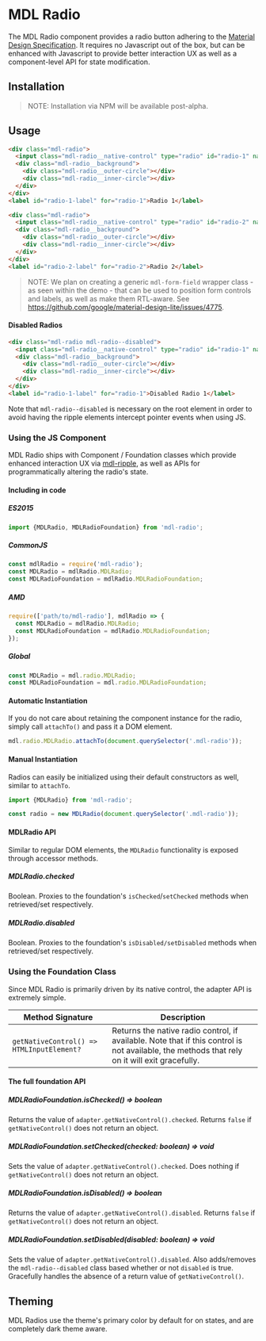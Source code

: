 # MDL Radio

The MDL Radio component provides a radio button adhering to the [Material Design Specification](https://material.google.com/components/selection-controls.html#selection-controls-radio-button).
It requires no Javascript out of the box, but can be enhanced with Javascript to provide better
interaction UX as well as a component-level API for state modification.

## Installation

> NOTE: Installation via NPM will be available post-alpha.

## Usage

```html
<div class="mdl-radio">
  <input class="mdl-radio__native-control" type="radio" id="radio-1" name="radios" checked>
  <div class="mdl-radio__background">
    <div class="mdl-radio__outer-circle"></div>
    <div class="mdl-radio__inner-circle"></div>
  </div>
</div>
<label id="radio-1-label" for="radio-1">Radio 1</label>

<div class="mdl-radio">
  <input class="mdl-radio__native-control" type="radio" id="radio-2" name="radios">
  <div class="mdl-radio__background">
    <div class="mdl-radio__outer-circle"></div>
    <div class="mdl-radio__inner-circle"></div>
  </div>
</div>
<label id="radio-2-label" for="radio-2">Radio 2</label>
```

> NOTE: We plan on creating a generic `mdl-form-field` wrapper class - as seen within the demo -
> that can be used to position form controls and labels, as well as make them RTL-aware.
> See https://github.com/google/material-design-lite/issues/4775.

#### Disabled Radios

```html
<div class="mdl-radio mdl-radio--disabled">
  <input class="mdl-radio__native-control" type="radio" id="radio-1" name="radios" disabled>
  <div class="mdl-radio__background">
    <div class="mdl-radio__outer-circle"></div>
    <div class="mdl-radio__inner-circle"></div>
  </div>
</div>
<label id="radio-1-label" for="radio-1">Disabled Radio 1</label>
```

Note that `mdl-radio--disabled` is necessary on the root element in order to avoid having the ripple
elements intercept pointer events when using JS.

### Using the JS Component

MDL Radio ships with Component / Foundation classes which provide enhanced interaction UX via
[mdl-ripple](../mdl-ripple), as well as APIs for programmatically altering the radio's state.

#### Including in code

##### ES2015

```javascript
import {MDLRadio, MDLRadioFoundation} from 'mdl-radio';
```

##### CommonJS

```javascript
const mdlRadio = require('mdl-radio');
const MDLRadio = mdlRadio.MDLRadio;
const MDLRadioFoundation = mdlRadio.MDLRadioFoundation;
```

##### AMD

```javascript
require(['path/to/mdl-radio'], mdlRadio => {
  const MDLRadio = mdlRadio.MDLRadio;
  const MDLRadioFoundation = mdlRadio.MDLRadioFoundation;
});
```

##### Global

```javascript
const MDLRadio = mdl.radio.MDLRadio;
const MDLRadioFoundation = mdl.radio.MDLRadioFoundation;
```

#### Automatic Instantiation

If you do not care about retaining the component instance for the radio, simply call `attachTo()`
and pass it a DOM element.  

```javascript
mdl.radio.MDLRadio.attachTo(document.querySelector('.mdl-radio'));
```

#### Manual Instantiation

Radios can easily be initialized using their default constructors as well, similar to `attachTo`.

```javascript
import {MDLRadio} from 'mdl-radio';

const radio = new MDLRadio(document.querySelector('.mdl-radio'));
```

#### MDLRadio API

Similar to regular DOM elements, the `MDLRadio` functionality is exposed through accessor
methods.

##### MDLRadio.checked

Boolean. Proxies to the foundation's `isChecked`/`setChecked` methods when retrieved/set
respectively.

##### MDLRadio.disabled

Boolean. Proxies to the foundation's `isDisabled/setDisabled` methods when retrieved/set
respectively.

### Using the Foundation Class

Since MDL Radio is primarily driven by its native control, the adapter API is extremely simple.

| Method Signature | Description |
| --- | --- |
| `getNativeControl() => HTMLInputElement?` | Returns the native radio control, if available. Note that if this control is not available, the methods that rely on it will exit gracefully.|

#### The full foundation API

##### MDLRadioFoundation.isChecked() => boolean

Returns the value of `adapter.getNativeControl().checked`. Returns `false` if `getNativeControl()`
does not return an object.

##### MDLRadioFoundation.setChecked(checked: boolean) => void

Sets the value of `adapter.getNativeControl().checked`. Does nothing if `getNativeControl()` does
not return an object.

##### MDLRadioFoundation.isDisabled() => boolean

Returns the value of `adapter.getNativeControl().disabled`. Returns `false` if `getNativeControl()`
does not return an object.

##### MDLRadioFoundation.setDisabled(disabled: boolean) => void

Sets the value of `adapter.getNativeControl().disabled`. Also adds/removes the `mdl-radio--disabled`
class based whether or not `disabled` is true. Gracefully handles the absence of a return value of
`getNativeControl()`.

## Theming

MDL Radios use the theme's primary color by default for on states, and are completely dark theme
aware.
